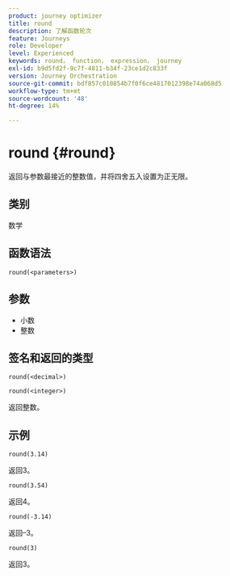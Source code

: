 ```yaml
---
product: journey optimizer
title: round
description: 了解函数轮次
feature: Journeys
role: Developer
level: Experienced
keywords: round， function， expression， journey
exl-id: b9d5fd2f-9c7f-4811-b34f-23ce1d2c833f
version: Journey Orchestration
source-git-commit: bdf857c010854b7f0f6ce4817012398e74a068d5
workflow-type: tm+mt
source-wordcount: '48'
ht-degree: 14%

---
```


# round {#round}

返回与参数最接近的整数值，并将四舍五入设置为正无限。

## 类别

数学

## 函数语法

`round(<parameters>)`

## 参数

* 小数
* 整数

## 签名和返回的类型

`round(<decimal>)`

`round(<integer>)`

返回整数。

## 示例

`round(3.14)`

返回3。

`round(3.54)`

返回4。

`round(-3.14)`

返回–3。

`round(3)`

返回3。
